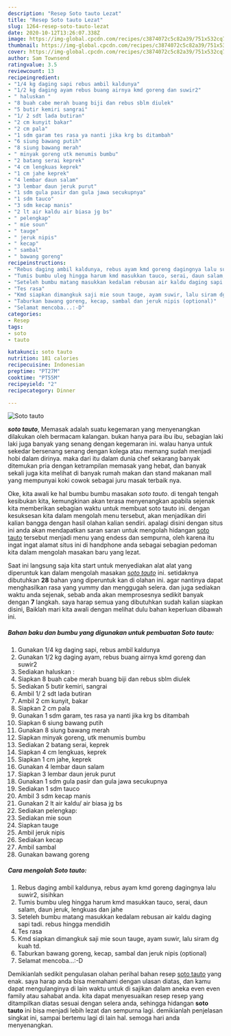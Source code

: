 ```yaml
---
description: "Resep Soto tauto Lezat"
title: "Resep Soto tauto Lezat"
slug: 1264-resep-soto-tauto-lezat
date: 2020-10-12T13:26:07.338Z
image: https://img-global.cpcdn.com/recipes/c3874072c5c82a39/751x532cq70/soto-tauto-foto-resep-utama.jpg
thumbnail: https://img-global.cpcdn.com/recipes/c3874072c5c82a39/751x532cq70/soto-tauto-foto-resep-utama.jpg
cover: https://img-global.cpcdn.com/recipes/c3874072c5c82a39/751x532cq70/soto-tauto-foto-resep-utama.jpg
author: Sam Townsend
ratingvalue: 3.5
reviewcount: 13
recipeingredient:
- "1/4 kg daging sapi rebus ambil kaldunya"
- "1/2 kg daging ayam rebus buang airnya kmd goreng dan suwir2"
- " haluskan "
- "8 buah cabe merah buang biji dan rebus sblm diulek"
- "5 butir kemiri sangrai"
- "1/ 2 sdt lada butiran"
- "2 cm kunyit bakar"
- "2 cm pala"
- "1 sdm garam tes rasa ya nanti jika krg bs ditambah"
- "6 siung bawang putih"
- "8 siung bawang merah"
- " minyak goreng utk menumis bumbu"
- "2 batang serai keprek"
- "4 cm lengkuas keprek"
- "1 cm jahe keprek"
- "4 lembar daun salam"
- "3 lembar daun jeruk purut"
- "1 sdm gula pasir dan gula jawa secukupnya"
- "1 sdm tauco"
- "3 sdm kecap manis"
- "2 lt air kaldu air biasa jg bs"
- " pelengkap"
- " mie soun"
- " tauge"
- " jeruk nipis"
- " kecap"
- " sambal"
- " bawang goreng"
recipeinstructions:
- "Rebus daging ambil kaldunya, rebus ayam kmd goreng dagingnya lalu suwir2, sisihkan"
- "Tumis bumbu uleg hingga harum kmd masukkan tauco, serai, daun salam, daun jeruk, lengkuas dan jahe"
- "Seteleh bumbu matang masukkan kedalam rebusan air kaldu daging sapi tadi. rebus hingga mendidih"
- "Tes rasa"
- "Kmd siapkan dimangkuk saji mie soun tauge, ayam suwir, lalu siram dg kuah td."
- "Taburkan bawang goreng, kecap, sambal dan jeruk nipis (optional)"
- "Selamat mencoba...:-D"
categories:
- Resep
tags:
- soto
- tauto

katakunci: soto tauto 
nutrition: 181 calories
recipecuisine: Indonesian
preptime: "PT27M"
cooktime: "PT55M"
recipeyield: "2"
recipecategory: Dinner

---
```



![Soto tauto](https://img-global.cpcdn.com/recipes/c3874072c5c82a39/751x532cq70/soto-tauto-foto-resep-utama.jpg)

<b><i>soto tauto</i></b>, Memasak adalah suatu kegemaran yang menyenangkan dilakukan oleh bermacam kalangan. bukan hanya para ibu ibu, sebagian laki laki juga banyak yang senang dengan kegemaran ini. walau hanya untuk sekedar bersenang senang dengan kolega atau memang sudah menjadi hobi dalam dirinya. maka dari itu dalam dunia chef sekarang banyak ditemukan pria dengan ketrampilan memasak yang hebat, dan banyak sekali juga kita melihat di banyak rumah makan dan stand makanan mall yang mempunyai koki cowok sebagai juru masak terbaik nya.



Oke, kita awali ke hal bumbu bumbu masakan <i>soto tauto</i>. di tengah tengah kesibukan kita, kemungkinan akan terasa menyenangkan apabila sejenak kita memberikan sebagian waktu untuk membuat soto tauto ini. dengan kesuksesan kita dalam mengolah menu tersebut, akan menjadikan diri kalian bangga dengan hasil olahan kalian sendiri. apalagi disini dengan situs ini anda akan mendapatkan saran saran untuk mengolah hidangan <u>soto tauto</u> tersebut menjadi menu yang endess dan sempurna, oleh karena itu ingat ingat alamat situs ini di handphone anda sebagai sebagian pedoman kita dalam mengolah masakan baru yang lezat.


Saat ini langsung saja kita start untuk menyediakan alat alat yang diperuntuk kan dalam mengolah masakan <u><i>soto tauto</i></u> ini. setidaknya dibutuhkan <b>28</b> bahan yang diperuntuk kan di olahan ini. agar nantinya dapat menghasilkan rasa yang yummy dan menggugah selera. dan juga sediakan waktu anda sejenak, sebab anda akan memprosesnya sedikit banyak dengan <b>7</b> langkah. saya harap semua yang dibutuhkan sudah kalian siapkan disini, Baiklah mari kita awali dengan melihat dulu bahan keperluan dibawah ini.

<!--inarticleads1-->

##### Bahan baku dan bumbu yang digunakan untuk pembuatan Soto tauto:

1. Gunakan 1/4 kg daging sapi, rebus ambil kaldunya
1. Gunakan 1/2 kg daging ayam, rebus buang airnya kmd goreng dan suwir2
1. Sediakan  haluskan :
1. Siapkan 8 buah cabe merah buang biji dan rebus sblm diulek
1. Sediakan 5 butir kemiri, sangrai
1. Ambil 1/ 2 sdt lada butiran
1. Ambil 2 cm kunyit, bakar
1. Siapkan 2 cm pala
1. Gunakan 1 sdm garam, tes rasa ya nanti jika krg bs ditambah
1. Siapkan 6 siung bawang putih
1. Gunakan 8 siung bawang merah
1. Siapkan  minyak goreng, utk menumis bumbu
1. Sediakan 2 batang serai, keprek
1. Siapkan 4 cm lengkuas, keprek
1. Siapkan 1 cm jahe, keprek
1. Gunakan 4 lembar daun salam
1. Siapkan 3 lembar daun jeruk purut
1. Gunakan 1 sdm gula pasir dan gula jawa secukupnya
1. Sediakan 1 sdm tauco
1. Ambil 3 sdm kecap manis
1. Gunakan 2 lt air kaldu/ air biasa jg bs
1. Sediakan  pelengkap:
1. Sediakan  mie soun
1. Siapkan  tauge
1. Ambil  jeruk nipis
1. Sediakan  kecap
1. Ambil  sambal
1. Gunakan  bawang goreng




<!--inarticleads2-->

##### Cara mengolah Soto tauto:

1. Rebus daging ambil kaldunya, rebus ayam kmd goreng dagingnya lalu suwir2, sisihkan
1. Tumis bumbu uleg hingga harum kmd masukkan tauco, serai, daun salam, daun jeruk, lengkuas dan jahe
1. Seteleh bumbu matang masukkan kedalam rebusan air kaldu daging sapi tadi. rebus hingga mendidih
1. Tes rasa
1. Kmd siapkan dimangkuk saji mie soun tauge, ayam suwir, lalu siram dg kuah td.
1. Taburkan bawang goreng, kecap, sambal dan jeruk nipis (optional)
1. Selamat mencoba...:-D




Demikianlah sedikit pengulasan olahan perihal bahan resep <u>soto tauto</u> yang enak. saya harap anda bisa memahami dengan ulasan diatas, dan kamu dapat mengulanginya di lain waktu untuk di sajikan dalam aneka even even family atau sahabat anda. kita dapat menyesuaikan resep resep yang ditampilkan diatas sesuai dengan selera anda, sehingga hidangan <b>soto tauto</b> ini bisa menjadi lebih lezat dan sempurna lagi. demikianlah penjelasan singkat ini, sampai bertemu lagi di lain hal. semoga hari anda menyenangkan.
